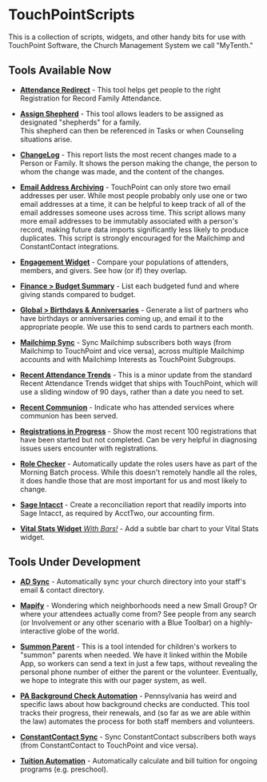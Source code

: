 # TouchPointScripts
This is a collection of scripts, widgets, and other handy bits for use with TouchPoint Software, the Church Management 
System we call "MyTenth." 

## Tools Available Now

- [**Attendance Redirect**](AttendanceRedirect) - This tool helps get people to the right Registration for Record Family Attendance.

- [**Assign Shepherd**](AssignShepherd) - This tool allows leaders to be assigned as designated "shepherds" for a family.  
This shepherd can then be referenced in Tasks or when Counseling situations arise. 

- [**ChangeLog**](ChangeLog) - This report lists the most recent changes made to a Person or Family.  It shows the person 
making the change, the person to whom the change was made, and the content of the changes.

- [**Email Address Archiving**](EmailAddressArchiving) - TouchPoint can only store two email addresses per user.  While most
people probably only use one or two email addresses at a time, it can be helpful to keep track of all of the email addresses
someone uses across time.  This script allows many more email addresses to be immutably associated with a person's record,
making future data imports significantly less likely to produce duplicates.  This script is strongly encouraged for the 
Mailchimp and ConstantContact integrations. 

- [**Engagement Widget**](EngagementWidget) - Compare your populations of attenders, members, and givers. See how (or if) they
overlap.
  
- [**Finance > Budget Summary**](Finance%20Reports) - List each budgeted fund and where giving stands compared to budget.
  
- [**Global > Birthdays & Anniversaries**](Global%20Reports) - Generate a list of partners who have birthdays or 
anniversaries coming up, and email it to the appropriate people.  We use this to send cards to partners each month.

- [**Mailchimp Sync**](Mailchimp) - Sync Mailchimp subscribers both ways (from Mailchimp to TouchPoint and vice versa), 
across multiple Mailchimp accounts and with Mailchimp Interests as TouchPoint Subgroups.

- [**Recent Attendance Trends**](RecentAttendanceTrends) - This is a minor update from the standard Recent Attendance Trends widget
that ships with TouchPoint, which will use a sliding window of 90 days, rather than a date you need to set. 
  
- [**Recent Communion**](RecentCommunion) - Indicate who has attended services where communion has been served.

- [**Registrations in Progress**](RegistrationsInProgress) - Show the most recent 100 registrations that have been started but 
not completed.  Can be very helpful in diagnosing issues users encounter with registrations. 

- [**Role Checker**](RoleChecker) - Automatically update the roles users have as part of the Morning Batch process.  While
this doesn't remotely handle all the roles, it does handle those that are most important for us and most likely to change.

- [**Sage Intacct**](SageIntacct) - Create a reconciliation report that readily imports into Sage Intacct, as required by
AcctTwo, our accounting firm. 

- [**Vital Stats Widget** *With Bars!*](VitalStatsWidget) - Add a subtle bar chart to your Vital Stats widget. 

## Tools Under Development


- [**AD Sync**](ADSync) - Automatically sync your church directory into your staff's email & contact directory.

- [**Mapify**](Mapify) - Wondering which neighborhoods need a new Small Group?  Or where your attendees actually come from?  See 
people from any search (or Involvement or any other scenario with a Blue Toolbar) on a highly-interactive globe of the world.

- [**Summon Parent**](SummonParent) - This is a tool intended for children's workers to "summon" parents when needed.  We have it 
linked within the Mobile App, so workers can send a text in just a few taps, without revealing the personal phone number of either 
the parent or the volunteer.  Eventually, we hope to integrate this with our pager system, as well. 

- [**PA Background Check Automation**](BackgroundChecks) - Pennsylvania has weird and specific laws about how background 
checks are conducted.  This tool tracks their progress, their renewals, and (so far as we are able within the law) automates 
the process for both staff members and volunteers. 

- [**ConstantContact Sync**](ConstantContact) - Sync ConstantContact subscribers both ways (from ConstantContact to 
TouchPoint and vice versa). 
  
- [**Tuition Automation**](TuitionAutomation) - Automatically calculate and bill tuition for ongoing programs (e.g. 
  preschool).
